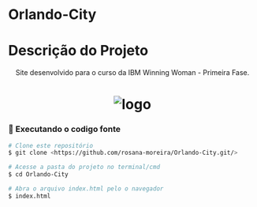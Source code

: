 # Orlando-City

# Descrição do Projeto
<p align="center">
Site desenvolvido para o curso da IBM Winning Woman - Primeira Fase.
</p>

<h1 align="center">
  <img alt="logo" title="#logo" src="./assets/git.mp4" />
</h1>

### 🎲 Executando o codigo fonte

```bash
# Clone este repositório
$ git clone <https://github.com/rosana-moreira/Orlando-City.git/>

# Acesse a pasta do projeto no terminal/cmd
$ cd Orlando-City

# Abra o arquivo index.html pelo o navegador
$ index.html

```
